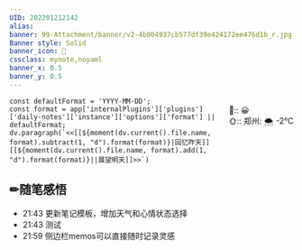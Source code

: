 ```yaml
---
UID: 202201212142 
alias:
banner: 99-Attachment/banner/v2-4b004937cb577df39e424172ee476d1b_r.jpg 
Banner style: Solid
banner_icon: 📝
cssclass: mynote,noyaml
banner_x: 0.5
banner_y: 0.5
---
```

<p class="stickies2" style="float:right;" >
💖::  😀  <br>
🌞:: 郑州: 🌨  -2°C
</p >

```dataviewjs
const defaultFormat = 'YYYY-MM-DD';
const format = app['internalPlugins']['plugins']['daily-notes']['instance']['options']['format'] || defaultFormat;
dv.paragraph(`<<[[${moment(dv.current().file.name, format).subtract(1, "d").format(format)}|回忆昨天]]  [[${moment(dv.current().file.name, format).add(1, "d").format(format)}||展望明天]]>>`)
```

## ✏随笔感悟

- 21:43 更新笔记模板，增加天气和心情状态选择<br>
- 21:43 测试
- 21:59 侧边栏memos可以直接随时记录灵感
